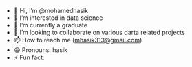 - 👋 Hi, I’m @mohamedhasik
- 👀 I’m interested in data science
- 🌱 I’m currently a graduate
- 💞️ I’m looking to collaborate on various darta related projects
- 📫 How to reach me (mhasik313@gmail.com)
- 😄 Pronouns: hasik
- ⚡ Fun fact: 

<!---
mohamedhasik/mohamedhasik is a ✨ special ✨ repository because its `README.md` (this file) appears on your GitHub profile.
You can click the Preview link to take a look at your changes.
--->
